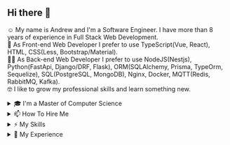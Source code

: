 ## Hi there 👋
☺️ My name is Andrew and I'm a Software Engineer. I have more than 8 years of experience in Full Stack Web Development. <br>
🤩 As Front-end Web Developer I prefer to use TypeScript(Vue, React), HTML, CSS(Less, Bootstrap/Material). <br>
🧑‍💻 As Back-end Web Developer I prefer to use NodeJS(Nestjs), Python(FastApi, Django/DRF, Flask), ORM(SQLAlchemy, Prisma, TypeOrm, Sequelize), SQL(PostgreSQL, MongoDB), Nginx, Docker, MQTT(Redis, RabbitMQ, Kafka). <br>
🤓 I like to grow my professional skills and learn something new. <br>
<details><summary>🎓 I'm a Master of Computer Science</summary>

### 2016-2018
__Siberian State Aerospace University__ <br>
_Master of Computer Science (MSCS), Computer science_ <br>
Faculty: Information and Telecommunications <br>
Specialty: Artificial Intelligence <br>

### 2012-2016
__Siberian State Aerospace University__ <br>
_Bachelor of Computer Science (BCompSc), Computer science_ <br>
Faculty: Information and Telecommunications <br>
Specialty: Software Engineering <br>
</details>

<details><summary>📫 How To Hire Me</summary>
   
- drew.drux@gmail.com
- [Telegram](https://t.me/DrewDru)
- [Upwork](https://www.upwork.com/freelancers/~01e59297900f2b4845/)
- [LinkedIn](https://www.linkedin.com/in/andrew-ovsyannikov-b97479169/)
- [CV Ovsyannikov A.K..pdf](https://github.com/drewdru/drewdru/files/12408042/CV.Ovsyannikov.A.K.pdf)
</details>

<details><summary>⚡ My Skills</summary>

| | |
|-|-|
|__Operating Systems__ | Linux, Windows |
|__Development languages__| Python, JS/TS, C#, Go |
|__Frameworks__ | Node(Express, Nest, Prisma, TypeORM), Vue/Nuxt, React, Angular, Python(FastAPI, Django/DRF, Flask, SqlAlchemy) |
|__DBMS/MQTT/ORM__ | PostgreSQL, MongoDB, MySQL, Redis, RabbitMQ, Kafka, DynamoDB, Prisma, SQLAlchemy, TypeORM, Sequalize, DjangoORM |
|__Others__ | Celery, Docker, Nginx, Git, Google Cloud Platform, AWS(Amplify, Lambda, S3, Cognito), WebRTC, SocketIO |
</details>


<details><summary>🔬 My Experience</summary>


### September 2023 - to date
__Tech Lead, ML Engineer, Full-stack Developer | “EURO ATLANTIC SMART TECHNOLOGY LTD (SP. Z O.O)” (Poland)__ <br>
🔗 https://euro-atlantic.pl/ <br>
⚡ _Skills: JS/TS(Nestjs, Prisma), Python(FastAPI, PyTorch, nltk), Azure (OpenAI, Storage, AI AzureSpeach, Custom question answering), LLM(Anthropic, ChatGPT, Gemini, phi3, Llama), LangChain, ChromaDb, PostgreSql, Docker, AWS(S3, transcribe, EC2), RabbitMQ, Firebase._ <br>
<details><summary>🛠 Description</summary>

- __Participated in development of:__ Q&A system with knowledge base information retrieval.
- __Implemented:__ chat (REST API + SSE); knowledge base management system; user authorization and authentication; document uploading; OCR, document preprocessing for RAG system; document uploading from LMS Docebo, Google Drive, AWS; optimization of RAG parameters (Optuna) and re-ranking of results (cohere); RAGAS metrics.
</details>

---------------------------------------

### June 2020 - to date
__Full-stack Developer | PonyLand__ <br>
🔗 https://pony.land <br>
⚡ _Skills: NestJS, Vue.js, Nuxt, Electron, RabbitMQ, Kafka, Docker, C#(ASP.NET 6), PostgreSql, Minio._ <br>
<details><summary>🛠 Description</summary>

- __Participated in development of:__ the MMORPG game [Pony.Land](https://pony.land).
- __Developed:__ website Pony.Land; SSO authentication; algorithms to protect against DDOS attacks and bots; classification of junk messages using the Gibberish Classification algorithm; flood and spam protection algorithms that identify similar messages from different users using the Longest Common Subsequence; Toxic Comment Classification; Telegram Bot for admins; Game Launcher with Anti-Cheat system; API to store custom character textures and inventories; chat API.
</details>
   
---------------------------------------

### November 2022 - September 2023
__Full-stack Developer | UDev__ <br>
🔗 https://udev.dev/ <br>
⚡ _Skills: JS/TS(NestJs, Prisma), Python(FastAPI, Django), SocketIO, React, PostgreSql, Docker, Kafka, MongoDB, GCP._ <br>
<details><summary>🛠 Description</summary>

- __Participated in development of:__ [Tumeke](https://www.tumeke.io/), music streaming service for smart speakers, online broadcasting and media information exchange service.
- __Implemented:__ authentication API; selection of participants in stand-up rooms with the ability to reduce the wait time; project migration from Python to NodeJs; visualization of Ergonomic Posture Risk Assessment Calculation Results, raw SQL optimization; Alice's ability to play background music on smart speakers using NLP command processing.
</details>
   
---------------------------------------

### July 2020 - November 2022
__Full-stack Developer | Freelance__ <br>
🔗 [My Account on Upwork](https://www.upwork.com/freelancers/~01e59297900f2b4845/) <br>
⚡ _Skills: Node(Nest, express), Python(Flask, FastAPI, Tornado), Vue.js, React, Angular, WebRTC, AWS(Amplify/Lambda/DynamoDB/Cognito), GraphQL, RabbitMQ, Docker, PostgreSql, MongoDB, socketio, Keycloak_ <br>
<details><summary>🛠 Description</summary>

#### August 2022 - November 2022:
   -  __Participated in development of:__ assessment system with gamification for company [Cibirlan](https://cibirlan.com/).
   -  __Developed:__ page for creating scheduled tournaments; automatic filling of game rooms; the logic of launching tournaments, assigning roles and teams; game chat.
#### March 2022 – April 2022, July 2020 – September 2020:
   -  __Participated in development of:__ the video surveillance system.
   -  __Implemented:__ admin panel; customizable dashboard, widgets, and pipelines.
#### April 2021 – June 2021:
   -  __Participated in the development of:__ MVP of freight transportation.
   -  __Implemented:__ admin panel; authorization; geocoding and data visualization via here.com.
#### February 2021 – April 2021: 
   -  __Participated in development of:__ [I-EXP](https://i-exp.ru/) projects.
   -  __Developed:__ project architecture for selling the system to third-party companies with payment for requests to the neural network; Telegram bot to notification about user actions; data generation methods for neural network training; search by similar images; authorization.
#### November 2020 – December 2020:
   -  __Participated in development of:__ website security analysis system.

</details>

---------------------------------------

### July 2021 - March 2022
__Full-stack Developer | Altermeliora__ <br>
🔗 https://altermeliora.com/ <br>
⚡ _Skills: NodeJS(NestJS), React.js, Python(Django), GCP, PostgreSql, Redis, Docker, MongoDB_ <br>
<details><summary>🛠 Description</summary>

- __Participated in development of:__ a payment platform for selling courses and products.
- __Implemented:__ products' form; logic of discounts and promo codes; generation of sales reports; settings for payment systems; tax calculation for sellers; delivery of goods using Shiptor and ChinaDivision API; payment systems Bluesnap, Fondy, Paypal, YooMoney; Email Delivery Service SendGrid; form that creates hierarchy of categories; auto-registration of users on Club after a successful payment; enablement to create different auto-registration scripts; calories' calculation; data synchronization between platforms; CRM and Club multilingual interface.
</details>
   
---------------------------------------

### August 2018 - October 2020
__Full-stack Developer | YLab Development__ <br>
🔗 https://ylab.io/ <br>
⚡ _Skills: Python(FastAPI, Django/DRF, Flask), SqlAlchemy, Go, AngularJS, Vuejs, TensorFlow, PostgreSql, Redis, Celery, Docker, Minio, S3, scrapy/selenium, Clickhouse, MSSql_ <br>
<details><summary>🛠 Description</summary>

1. [ECN.Broker](https://ecn.broker/en/), [Esplanade MS](https://www.esplanade-ms.com/ru/)
   -  __Developed:__ admin panel; user account; traders' training pages; landing pages; email templates; authorization’s form; microservice for API MetaTrader 4; Telegram bot; referral program; forex calcs.
   -  __Integrated:__ payment systems  RBK.money, Accentpay, Interkassa;  WYSIWYG Quill; API Claws&Horns; google visualization charts; API IndigoSoft; RAMM copy trading;  API Bpilot for contract specification; Email Delivery Service SendGrid.
2. [B2B-export](https://b2b-export.com/en/)
   -  __Developed:__ admin panel; user account; email templates; form that creates hierarchy of categories; bulk import of products; translation products with ABBY API.
3. [Carreta](https://carreta.ru/)
   -  __Added:__ bulk import of prices.
4. __Internal and other projects__
   - __Developed:__ product prices crawler; aggregating CSV/XLS reports; user testing system; OCR.
</details>
   
---------------------------------------
   
### September 2016 - February 2018
__Software Engineer | Aigeo__ <br>
🔗 http://aigeo.ru/ <br>
⚡ _Skills: Python(Django/SQLAlchemy), AngularJS, OpenLayers 3, PostgreSQL_ <br>
<details><summary>🛠 Description</summary>

- __Developed a web application:__ [Aigeo References](http://references.aigeo.ru/); [Aigeo References Map](http://references-map.aigeo.ru/); [Medical Areas](http://map.med-monitor.ru/)([mirror](http://meduch2.aigeo.ru/)); [Normalizer](http://api.aigeo.ru/pages/normalizer) for normalizing the address; [Geonode](https://github.com/capooti/geonode) API for [Aigeo servieces](https://git.aigeo.ru/aigeo/geonode).
- __Integrated:__ [Medical Areas](http://map.med-monitor.ru/) as module to [Med-monitor](http://med-monitor.ru/)([mirror](http://med-monitor.aigeo.ru));
</details>

</details>

